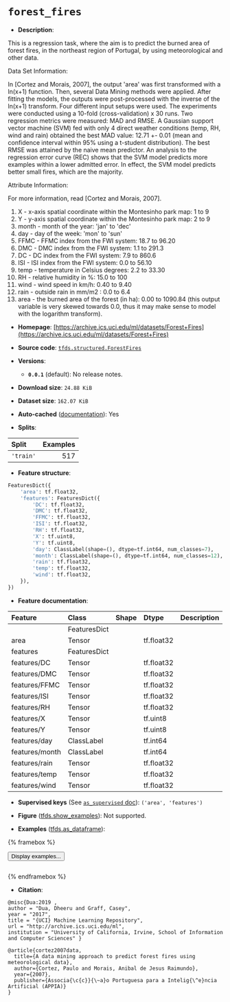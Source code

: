 <div itemscope itemtype="http://schema.org/Dataset">
  <div itemscope itemprop="includedInDataCatalog" itemtype="http://schema.org/DataCatalog">
    <meta itemprop="name" content="TensorFlow Datasets" />
  </div>
  <meta itemprop="name" content="forest_fires" />
  <meta itemprop="description" content="This is a regression task, where the aim is to predict the burned area of&#10;forest fires, in the northeast region of Portugal,&#10;by using meteorological and other data.&#10;&#10;&#10;Data Set Information:&#10;&#10;In [Cortez and Morais, 2007], the output &#x27;area&#x27; was first transformed&#10;with a ln(x+1) function.&#10;Then, several Data Mining methods were applied. After fitting the models,&#10;the outputs were&#10;post-processed with the inverse of the ln(x+1) transform. Four different&#10;input setups were&#10;used. The experiments were conducted using a 10-fold (cross-validation)&#10;x 30 runs. Two&#10;regression metrics were measured: MAD and RMSE. A Gaussian support vector&#10;machine (SVM) fed&#10;with only 4 direct weather conditions (temp, RH, wind and rain) obtained&#10;the best MAD value:&#10;12.71 +- 0.01 (mean and confidence interval within 95% using a t-student&#10;distribution). The&#10;best RMSE was attained by the naive mean predictor. An analysis to the&#10;regression error curve&#10;(REC) shows that the SVM model predicts more examples within a lower&#10;admitted error. In effect,&#10;the SVM model predicts better small fires, which are the majority.&#10;&#10;Attribute Information:&#10;&#10;For more information, read [Cortez and Morais, 2007].&#10;&#10;1. X - x-axis spatial coordinate within the Montesinho park map: 1 to 9&#10;2. Y - y-axis spatial coordinate within the Montesinho park map: 2 to 9&#10;3. month - month of the year: &#x27;jan&#x27; to &#x27;dec&#x27;&#10;4. day - day of the week: &#x27;mon&#x27; to &#x27;sun&#x27;&#10;5. FFMC - FFMC index from the FWI system: 18.7 to 96.20&#10;6. DMC - DMC index from the FWI system: 1.1 to 291.3&#10;7. DC - DC index from the FWI system: 7.9 to 860.6&#10;8. ISI - ISI index from the FWI system: 0.0 to 56.10&#10;9. temp - temperature in Celsius degrees: 2.2 to 33.30&#10;10. RH - relative humidity in %: 15.0 to 100&#10;11. wind - wind speed in km/h: 0.40 to 9.40&#10;12. rain - outside rain in mm/m2 : 0.0 to 6.4&#10;13. area - the burned area of the forest (in ha): 0.00 to 1090.84&#10;(this output variable is very skewed towards 0.0, thus it may make&#10;sense to model with the logarithm transform).&#10;&#10;To use this dataset:&#10;&#10;```python&#10;import tensorflow_datasets as tfds&#10;&#10;ds = tfds.load(&#x27;forest_fires&#x27;, split=&#x27;train&#x27;)&#10;for ex in ds.take(4):&#10;  print(ex)&#10;```&#10;&#10;See [the guide](https://www.tensorflow.org/datasets/overview) for more&#10;informations on [tensorflow_datasets](https://www.tensorflow.org/datasets).&#10;&#10;" />
  <meta itemprop="url" content="https://www.tensorflow.org/datasets/catalog/forest_fires" />
  <meta itemprop="sameAs" content="https://archive.ics.uci.edu/ml/datasets/Forest+Fires" />
  <meta itemprop="citation" content="@misc{Dua:2019 ,&#10;author = &quot;Dua, Dheeru and Graff, Casey&quot;,&#10;year = &quot;2017&quot;,&#10;title = &quot;{UCI} Machine Learning Repository&quot;,&#10;url = &quot;http://archive.ics.uci.edu/ml&quot;,&#10;institution = &quot;University of California, Irvine, School of Information and Computer Sciences&quot; }&#10;&#10;@article{cortez2007data,&#10;  title={A data mining approach to predict forest fires using meteorological data},&#10;  author={Cortez, Paulo and Morais, Anibal de Jesus Raimundo},&#10;  year={2007},&#10;  publisher={Associa{\c{c}}{\~a}o Portuguesa para a Intelig{\^e}ncia Artificial (APPIA)}&#10;}" />
</div>

# `forest_fires`


*   **Description**:

This is a regression task, where the aim is to predict the burned area of forest
fires, in the northeast region of Portugal, by using meteorological and other
data.

Data Set Information:

In [Cortez and Morais, 2007], the output 'area' was first transformed with a
ln(x+1) function. Then, several Data Mining methods were applied. After fitting
the models, the outputs were post-processed with the inverse of the ln(x+1)
transform. Four different input setups were used. The experiments were conducted
using a 10-fold (cross-validation) x 30 runs. Two regression metrics were
measured: MAD and RMSE. A Gaussian support vector machine (SVM) fed with only 4
direct weather conditions (temp, RH, wind and rain) obtained the best MAD value:
12.71 +- 0.01 (mean and confidence interval within 95% using a t-student
distribution). The best RMSE was attained by the naive mean predictor. An
analysis to the regression error curve (REC) shows that the SVM model predicts
more examples within a lower admitted error. In effect, the SVM model predicts
better small fires, which are the majority.

Attribute Information:

For more information, read [Cortez and Morais, 2007].

1.  X - x-axis spatial coordinate within the Montesinho park map: 1 to 9
2.  Y - y-axis spatial coordinate within the Montesinho park map: 2 to 9
3.  month - month of the year: 'jan' to 'dec'
4.  day - day of the week: 'mon' to 'sun'
5.  FFMC - FFMC index from the FWI system: 18.7 to 96.20
6.  DMC - DMC index from the FWI system: 1.1 to 291.3
7.  DC - DC index from the FWI system: 7.9 to 860.6
8.  ISI - ISI index from the FWI system: 0.0 to 56.10
9.  temp - temperature in Celsius degrees: 2.2 to 33.30
10. RH - relative humidity in %: 15.0 to 100
11. wind - wind speed in km/h: 0.40 to 9.40
12. rain - outside rain in mm/m2 : 0.0 to 6.4
13. area - the burned area of the forest (in ha): 0.00 to 1090.84 (this output
    variable is very skewed towards 0.0, thus it may make sense to model with
    the logarithm transform).

*   **Homepage**:
    [https://archive.ics.uci.edu/ml/datasets/Forest+Fires](https://archive.ics.uci.edu/ml/datasets/Forest+Fires)

*   **Source code**:
    [`tfds.structured.ForestFires`](https://github.com/tensorflow/datasets/tree/master/tensorflow_datasets/structured/forest_fires.py)

*   **Versions**:

    *   **`0.0.1`** (default): No release notes.

*   **Download size**: `24.88 KiB`

*   **Dataset size**: `162.07 KiB`

*   **Auto-cached**
    ([documentation](https://www.tensorflow.org/datasets/performances#auto-caching)):
    Yes

*   **Splits**:

Split     | Examples
:-------- | -------:
`'train'` | 517

*   **Feature structure**:

```python
FeaturesDict({
    'area': tf.float32,
    'features': FeaturesDict({
        'DC': tf.float32,
        'DMC': tf.float32,
        'FFMC': tf.float32,
        'ISI': tf.float32,
        'RH': tf.float32,
        'X': tf.uint8,
        'Y': tf.uint8,
        'day': ClassLabel(shape=(), dtype=tf.int64, num_classes=7),
        'month': ClassLabel(shape=(), dtype=tf.int64, num_classes=12),
        'rain': tf.float32,
        'temp': tf.float32,
        'wind': tf.float32,
    }),
})
```

*   **Feature documentation**:

Feature        | Class        | Shape | Dtype      | Description
:------------- | :----------- | :---- | :--------- | :----------
               | FeaturesDict |       |            |
area           | Tensor       |       | tf.float32 |
features       | FeaturesDict |       |            |
features/DC    | Tensor       |       | tf.float32 |
features/DMC   | Tensor       |       | tf.float32 |
features/FFMC  | Tensor       |       | tf.float32 |
features/ISI   | Tensor       |       | tf.float32 |
features/RH    | Tensor       |       | tf.float32 |
features/X     | Tensor       |       | tf.uint8   |
features/Y     | Tensor       |       | tf.uint8   |
features/day   | ClassLabel   |       | tf.int64   |
features/month | ClassLabel   |       | tf.int64   |
features/rain  | Tensor       |       | tf.float32 |
features/temp  | Tensor       |       | tf.float32 |
features/wind  | Tensor       |       | tf.float32 |

*   **Supervised keys** (See
    [`as_supervised` doc](https://www.tensorflow.org/datasets/api_docs/python/tfds/load#args)):
    `('area', 'features')`

*   **Figure**
    ([tfds.show_examples](https://www.tensorflow.org/datasets/api_docs/python/tfds/visualization/show_examples)):
    Not supported.

*   **Examples**
    ([tfds.as_dataframe](https://www.tensorflow.org/datasets/api_docs/python/tfds/as_dataframe)):

<!-- mdformat off(HTML should not be auto-formatted) -->

{% framebox %}

<button id="displaydataframe">Display examples...</button>
<div id="dataframecontent" style="overflow-x:auto"></div>
<script>
const url = "https://storage.googleapis.com/tfds-data/visualization/dataframe/forest_fires-0.0.1.html";
const dataButton = document.getElementById('displaydataframe');
dataButton.addEventListener('click', async () => {
  // Disable the button after clicking (dataframe loaded only once).
  dataButton.disabled = true;

  const contentPane = document.getElementById('dataframecontent');
  try {
    const response = await fetch(url);
    // Error response codes don't throw an error, so force an error to show
    // the error message.
    if (!response.ok) throw Error(response.statusText);

    const data = await response.text();
    contentPane.innerHTML = data;
  } catch (e) {
    contentPane.innerHTML =
        'Error loading examples. If the error persist, please open '
        + 'a new issue.';
  }
});
</script>

{% endframebox %}

<!-- mdformat on -->

*   **Citation**:

```
@misc{Dua:2019 ,
author = "Dua, Dheeru and Graff, Casey",
year = "2017",
title = "{UCI} Machine Learning Repository",
url = "http://archive.ics.uci.edu/ml",
institution = "University of California, Irvine, School of Information and Computer Sciences" }

@article{cortez2007data,
  title={A data mining approach to predict forest fires using meteorological data},
  author={Cortez, Paulo and Morais, Anibal de Jesus Raimundo},
  year={2007},
  publisher={Associa{\c{c}}{\~a}o Portuguesa para a Intelig{\^e}ncia Artificial (APPIA)}
}
```

